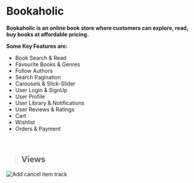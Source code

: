 # Bookaholic

**Bookaholic is an online book store where customers can explore, read, buy books at affordable pricing.**

**Some Key Features are:**
* Book Search & Read
* Favourite Books & Genres
* Follow Authors
* Search Pagination
* Carousels & Slick-Slider
* User Login & SignUp
* User Profile
* User Library & Notifications
* User Reviews & Ratings
* Cart
* Wishlist
* Orders & Payment 
<br>

> ## Views

![Add cancel item   track](https://user-images.githubusercontent.com/73666943/186479533-461c96d9-6dac-4c61-bbfb-da6120ad3f35.png)

